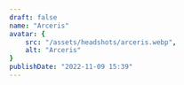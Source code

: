 ```yaml
---
draft: false
name: "Arceris"
avatar: {
    src: "/assets/headshots/arceris.webp",
    alt: "Arceris"
}
publishDate: "2022-11-09 15:39"
---
```

